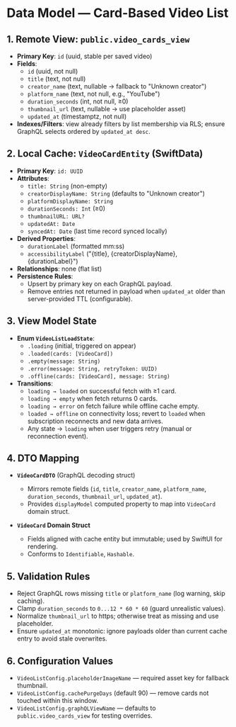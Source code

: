 # Data Model — Card-Based Video List

## 1. Remote View: `public.video_cards_view`
- **Primary Key**: `id` (uuid, stable per saved video)
- **Fields**:
  - `id` (uuid, not null)
  - `title` (text, not null)
  - `creator_name` (text, nullable → fallback to "Unknown creator")
  - `platform_name` (text, not null, e.g., "YouTube")
  - `duration_seconds` (int, not null, ≥0)
  - `thumbnail_url` (text, nullable → use placeholder asset)
  - `updated_at` (timestamptz, not null)
- **Indexes/Filters**: view already filters by list membership via RLS; ensure GraphQL selects ordered by `updated_at desc`.

## 2. Local Cache: `VideoCardEntity` (SwiftData)
- **Primary Key**: `id: UUID`
- **Attributes**:
  - `title: String` (non-empty)
  - `creatorDisplayName: String` (defaults to "Unknown creator")
  - `platformDisplayName: String`
  - `durationSeconds: Int` (≥0)
  - `thumbnailURL: URL?`
  - `updatedAt: Date`
  - `syncedAt: Date` (last time record synced locally)
- **Derived Properties**:
  - `durationLabel` (formatted mm:ss)
  - `accessibilityLabel` ("{title}, {creatorDisplayName}, {durationLabel}")
- **Relationships**: none (flat list)
- **Persistence Rules**:
  - Upsert by primary key on each GraphQL payload.
  - Remove entries not returned in payload when `updated_at` older than server-provided TTL (configurable).

## 3. View Model State
- **Enum `VideoListLoadState`**:
  - `.loading` (initial, triggered on appear)
  - `.loaded(cards: [VideoCard])`
  - `.empty(message: String)`
  - `.error(message: String, retryToken: UUID)`
  - `.offline(cards: [VideoCard], message: String)`
- **Transitions**:
  - `loading → loaded` on successful fetch with ≥1 card.
  - `loading → empty` when fetch returns 0 cards.
  - `loading → error` on fetch failure while offline cache empty.
  - `loaded → offline` on connectivity loss; revert to `loaded` when subscription reconnects and new data arrives.
  - Any state → `loading` when user triggers retry (manual or reconnection event).

## 4. DTO Mapping
- **`VideoCardDTO`** (GraphQL decoding struct)
  - Mirrors remote fields (`id`, `title`, `creator_name`, `platform_name`, `duration_seconds`, `thumbnail_url`, `updated_at`).
  - Provides `displayModel` computed property to map into `VideoCard` domain struct.

- **`VideoCard` Domain Struct**
  - Fields aligned with cache entity but immutable; used by SwiftUI for rendering.
  - Conforms to `Identifiable`, `Hashable`.

## 5. Validation Rules
- Reject GraphQL rows missing `title` or `platform_name` (log warning, skip caching).
- Clamp `duration_seconds` to `0...12 * 60 * 60` (guard unrealistic values).
- Normalize `thumbnail_url` to https; otherwise treat as missing and use placeholder.
- Ensure `updated_at` monotonic: ignore payloads older than current cache entry to avoid stale overwrites.

## 6. Configuration Values
- `VideoListConfig.placeholderImageName` — required asset key for fallback thumbnail.
- `VideoListConfig.cachePurgeDays` (default 90) — remove cards not touched within this window.
- `VideoListConfig.graphQLViewName` — defaults to `public.video_cards_view` for testing overrides.
